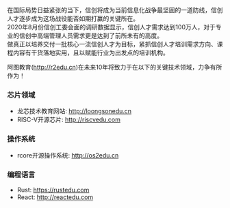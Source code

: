 
在国际局势日益紧张的当下，信创将成为当前信息化战争最坚固的一道防线，信创人才逐步成为这场战役能否如期打赢的关键所在。  
2020年8月份信创工委会面的调研数据显示，信创人才需求达到100万人，对于专业的信创中高端管理人员需求更是达到了前所未有的高度。  
做真正以培养交付一批核心一流信创人才为目标，紧抓信创人才培训需求方向、课程内容有干货落地实用，且以赋能行业为出发点的培训机构。  

阿图教育(<http://r2edu.cn>)在未来10年将致力于在以下的关键技术领域，力争有所作为！

### 芯片领域
* 龙芯技术教育网站: <http://loongsonedu.cn>
* RISC-V开源芯片: <http://riscvedu.com>

### 操作系统
* rcore开源操作系统: <http://os2edu.cn>

### 编程语言
* Rust: <https://rustedu.com>
* React: <http://reactedu.com>
